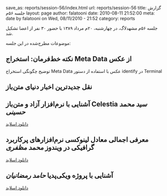 save_as: reports/session-56/index.html
url: reports/session-56
title: گزارش جلسه ۵۶‌م
layout: page
author: falatooni
date: 2010-08-11 21:52:00
meta: date by falatooni on Wed, 08/11/2010 - 21:52
category: reports

جلسه ۵۶‌م مشهدلاگ، در چهارشنبه، ۲۰‌م مرداد ۱۳۸۹ با حضور ۳۰ نفر از اعضا تشکیل
شد.


<!--more-->



موضوعات مطرح‌شده در این جلسه:  

## نکته خط‌فرمان: استخراج Meta Data از عکس
توضیح چگونگی استخراج Meta Data عکس با استفاده از دستور identify در Terminal  

## نقل جدیدترین اخبار دنیای متن‌باز  

## آشنایی با نرم‌افزار آزاد و متن‌باز Celestia *سید محمد حسینی*
[دانلود اسلاید](http://www.slideshare.net/kalpase/celestia)  

## معرفی اجمالی معادل لینوکسی نرم‌افزارهای پرکاربرد گرافیکی در ویندوز *محمد مظفری*  
[دانلود اسلاید](http://www.slideshare.net/kalpase/linuxgraphicsoftwares)  

## آشنایی با پروژه ویکی‌پدیا *حامد رمضانیان*  
[دانلود اسلاید](http://www.slideshare.net/iceage2098/ss4945550)
